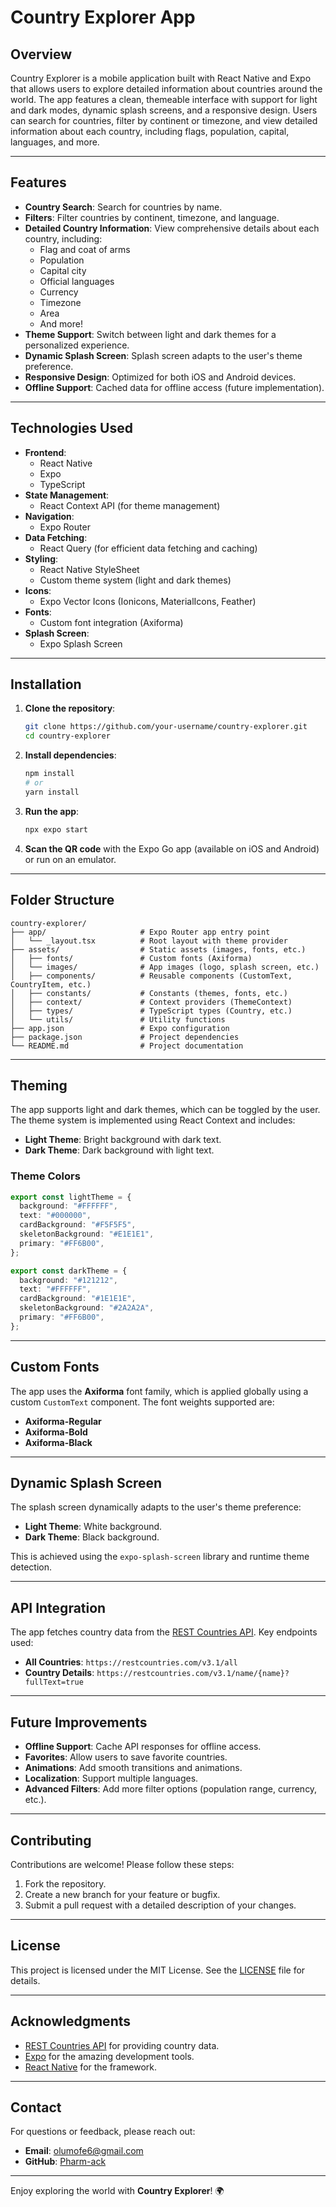 # Country Explorer App

## Overview

Country Explorer is a mobile application built with React Native and Expo that allows users to explore detailed information about countries around the world. The app features a clean, themeable interface with support for light and dark modes, dynamic splash screens, and a responsive design. Users can search for countries, filter by continent or timezone, and view detailed information about each country, including flags, population, capital, languages, and more.

---

## Features

- **Country Search**: Search for countries by name.
- **Filters**: Filter countries by continent, timezone, and language.
- **Detailed Country Information**: View comprehensive details about each country, including:
  - Flag and coat of arms
  - Population
  - Capital city
  - Official languages
  - Currency
  - Timezone
  - Area
  - And more!
- **Theme Support**: Switch between light and dark themes for a personalized experience.
- **Dynamic Splash Screen**: Splash screen adapts to the user's theme preference.
- **Responsive Design**: Optimized for both iOS and Android devices.
- **Offline Support**: Cached data for offline access (future implementation).

---

## Technologies Used

- **Frontend**:
  - React Native
  - Expo
  - TypeScript
- **State Management**:
  - React Context API (for theme management)
- **Navigation**:
  - Expo Router
- **Data Fetching**:
  - React Query (for efficient data fetching and caching)
- **Styling**:
  - React Native StyleSheet
  - Custom theme system (light and dark themes)
- **Icons**:
  - Expo Vector Icons (Ionicons, MaterialIcons, Feather)
- **Fonts**:
  - Custom font integration (Axiforma)
- **Splash Screen**:
  - Expo Splash Screen

---

## Installation

1. **Clone the repository**:

   ```bash
   git clone https://github.com/your-username/country-explorer.git
   cd country-explorer
   ```

2. **Install dependencies**:

   ```bash
   npm install
   # or
   yarn install
   ```

3. **Run the app**:

   ```bash
   npx expo start
   ```

4. **Scan the QR code** with the Expo Go app (available on iOS and Android) or run on an emulator.

---

## Folder Structure

```
country-explorer/
├── app/                     # Expo Router app entry point
│   └── _layout.tsx          # Root layout with theme provider
├── assets/                  # Static assets (images, fonts, etc.)
│   ├── fonts/               # Custom fonts (Axiforma)
│   └── images/              # App images (logo, splash screen, etc.)
│   ├── components/          # Reusable components (CustomText, CountryItem, etc.)
│   ├── constants/           # Constants (themes, fonts, etc.)
│   ├── context/             # Context providers (ThemeContext)
│   ├── types/               # TypeScript types (Country, etc.)
│   └── utils/               # Utility functions
├── app.json                 # Expo configuration
├── package.json             # Project dependencies
└── README.md                # Project documentation
```

---

## Theming

The app supports light and dark themes, which can be toggled by the user. The theme system is implemented using React Context and includes:

- **Light Theme**: Bright background with dark text.
- **Dark Theme**: Dark background with light text.

### Theme Colors

```ts
export const lightTheme = {
  background: "#FFFFFF",
  text: "#000000",
  cardBackground: "#F5F5F5",
  skeletonBackground: "#E1E1E1",
  primary: "#FF6B00",
};

export const darkTheme = {
  background: "#121212",
  text: "#FFFFFF",
  cardBackground: "#1E1E1E",
  skeletonBackground: "#2A2A2A",
  primary: "#FF6B00",
};
```

---

## Custom Fonts

The app uses the **Axiforma** font family, which is applied globally using a custom `CustomText` component. The font weights supported are:

- **Axiforma-Regular**
- **Axiforma-Bold**
- **Axiforma-Black**

---

## Dynamic Splash Screen

The splash screen dynamically adapts to the user's theme preference:

- **Light Theme**: White background.
- **Dark Theme**: Black background.

This is achieved using the `expo-splash-screen` library and runtime theme detection.

---

## API Integration

The app fetches country data from the [REST Countries API](https://restcountries.com/). Key endpoints used:

- **All Countries**: `https://restcountries.com/v3.1/all`
- **Country Details**: `https://restcountries.com/v3.1/name/{name}?fullText=true`

---

## Future Improvements

- **Offline Support**: Cache API responses for offline access.
- **Favorites**: Allow users to save favorite countries.
- **Animations**: Add smooth transitions and animations.
- **Localization**: Support multiple languages.
- **Advanced Filters**: Add more filter options (population range, currency, etc.).

---

## Contributing

Contributions are welcome! Please follow these steps:

1. Fork the repository.
2. Create a new branch for your feature or bugfix.
3. Submit a pull request with a detailed description of your changes.

---

## License

This project is licensed under the MIT License. See the [LICENSE](LICENSE) file for details.

---

## Acknowledgments

- [REST Countries API](https://restcountries.com/) for providing country data.
- [Expo](https://expo.dev/) for the amazing development tools.
- [React Native](https://reactnative.dev/) for the framework.

---

## Contact

For questions or feedback, please reach out:

- **Email**: olumofe6@gmail.com
- **GitHub**: [Pharm-ack](https://github.com/pharm-ack)

---

Enjoy exploring the world with **Country Explorer**! 🌍

